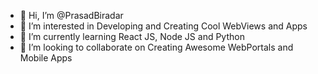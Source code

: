 - 👋 Hi, I’m @PrasadBiradar
- 👀 I’m interested in Developing and Creating Cool WebViews and Apps
- 🌱 I’m currently learning React JS, Node JS and Python
- 💞️ I’m looking to collaborate on Creating Awesome WebPortals and Mobile Apps


<!---
CVPrasadBiradar/CVPrasadBiradar is a ✨ special ✨ repository because its `README.md` (this file) appears on your GitHub profile.
You can click the Preview link to take a look at your changes.
--->
